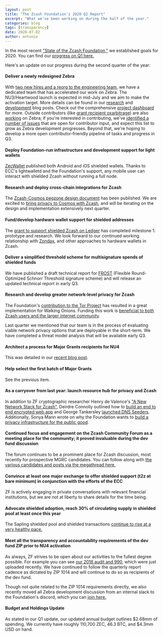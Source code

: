 ```yaml
---
layout: post
title: "The Zcash Foundation's 2020 Q2 Report"
excerpt: "What we've been working on during the half of the year."
categories: blog
tags: [transparency]
date: 2020-07-02
author: antonie
---
```


In the most recent ["State of the Zcash Foundation,"](/blog/foundation-in-2020/) we established goals for 2020. You can find our [progress on Q1 here.](/blog/q1-report-2020/)

Here's an update on our progress during the second quarter of the year:

#### Deliver a newly redesigned Zebra

With [two new hires and a reorg to the engineering team](/blog/welcome-jane-and-teor/), we have a dedicated team that has accelerated our work on Zebra. The NU3/Heartwood launch is expected in mid-July and we aim to make the activation target. More details can be found in our [research](/tags/#research) and [development](/tags/#development) blog posts. Check out the comprehensive [project dashboard](https://github.com/ZcashFoundation/zebra/projects/1#column-6927594) for more. Outside contributors (like [grant recipient oxarbitrage](https://forum.zcashcommunity.com/t/zcash-core-developer-proposal/35344/23)) are also [working](https://github.com/ZcashFoundation/zebra/pull/512) on Zebra; if you're interested in contributing, we've [identified a number of issues](https://github.com/ZcashFoundation/zebra/labels/open-to-contributors) that are open for contributor input, and expect this list to grow as Zebra development progresses. Beyond that, we're hoping to develop a more open contributor-friendly pipeline of tasks and progress in Q3.

#### Deploy Foundation-run infrastructure and development support for light wallets

[ZecWallet](https://grants.zfnd.org/profile/1353890556) published both Android and iOS shielded wallets. Thanks to ECC's lightwalletd and the Foundation's support, any mobile user can interact with shielded Zcash without running a full node.

#### Research and deploy cross-chain integrations for Zcash

The [Zcash-Cosmos pegzone design document](https://github.com/ZcashFoundation/zcash-pegzone) has been published. We are excited to [bring privacy to Cosmos with Zcash](/blog/cosmos-pegzone-early-design/), and will be iterating on the design and implementation extensively next quarter.

#### Fund/develop hardware wallet support for shielded addresses

The [grant to support shielded Zcash on Ledger](https://grants.zfnd.org/proposals/310598051-new-zcash-ledger-app-integration) has completed milestone 1: prototype and research. We look forward to our continued working relationship with [Zondax](https://zondax.ch/), and other approaches to hardware wallets in Zcash.

#### Deliver a simplified threshold scheme for multisignature spends of shielded funds

We have published a draft technical report for [FROST](https://crysp.uwaterloo.ca/software/frost/) (Flexible Round-Optimized Schnorr Threshold signature scheme) and will release an updated technical report in early Q3.

#### Research and develop greater network-level privacy for Zcash

The Foundation's [contribution to the Tor Project](https://grants.zfnd.org/proposals/1642205075-walking-onions-scaling-the-tor-network) has resulted in a great implementation for Walking Onions. Funding this work is [beneficial to both Zcash users and the larger internet community](/blog/about-walking-onions/). 

Last quarter we mentioned that our team is in the process of evaluating viable network privacy options that are deployable in the short-term. We have completed a threat model analysis that will be available early Q3.

#### Architect a process for Major Grants recipients for NU4

This was detailed in our [recent blog post](/blog/major-grants-review-committee-selection-process/).

#### Help select the first batch of Major Grants

See the previous item.

#### As a carryover from last year: launch resource hub for privacy and Zcash

In addition to  ZF cryptographic researcher Henry de Valence's ["A New Network Stack for Zcash"](/blog/a-new-network-stack-for-zcash/), Deirdre Connolly outlined how to [build an end to end encrypted web app](/blog/so-you-want-an-e2e-encrypted-webapp/) and George Tankersley [launched DNS Seeders](/blog/foundation-dns-seeder/). Additionally, Sonya Mann wrote on why the Foundation wants to [build a privacy infrastructure for the public good](blog/privacy-infrastructure-public-good/).

#### Continued focus and engagement on the Zcash Community Forum as a meeting place for the community; it proved invaluable during the dev fund discussion

The forum continues to be a prominent place for Zcash discussion, most recently for prospective MGRC candidates. You can follow along with [the various candidates and posts via the megathread here.](https://forum.zcashcommunity.com/t/major-grants-review-committee-candidates-megathread/36472)

#### Convince at least one major exchange to offer shielded support (t2z at bare minimum) in conjunction with the efforts of the ECC

ZF is actively engaging in private conversations with relevant financial institutions, but we are not at liberty to share details for the time being.

#### Advocate shielded adoption, reach 30% of circulating supply in shielded pool at least once this year

The Sapling shielded pool and shielded transactions [continue to rise at a very healthy pace.](https://forum.zcashcommunity.com/t/measuring-shielded-adoption/35022)

#### Meet all the transparency and accountability requirements of the dev fund ZIP prior to NU4 activation

As always, ZF strives to be open about our activities to the fullest degree possible. For example you can see [our 2018 audit and 990](/about/#legal), which were just uploaded recently. We have continued to follow the quarterly report cadence as dictated by ZIP 1014 and will continue to do so as recipients of the dev fund.

Though not quite related to the ZIP 1014 requirements directly, we also recently moved all Zebra development discussion from an internal slack to the Foundation's discord, which you can [join here.](https://discord.gg/na6QZNd)

#### Budget and Holdings Update

As stated in our Q1 update, our updated annual budget outlines $2.68mm of spending. We currently have roughly 110,700 ZEC, 46.3 BTC, and $4.3mm USD on hand.
